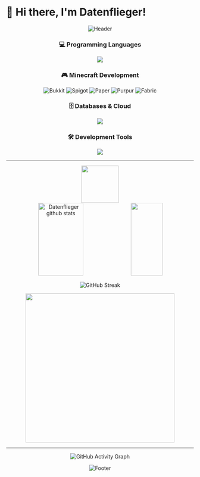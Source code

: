 # 👋 Hi there, I'm Datenflieger!

<div align="center">
  
  ![Header](https://capsule-render.vercel.app/api?type=waving&color=000000&height=140&section=header&animation=fadeIn)
</div>


<div align="center">

### 💻 Programming Languages
<img src="https://skillicons.dev/icons?i=java,js,ts,python,html,css&theme=dark" />

### 🎮 Minecraft Development
![Bukkit](https://img.shields.io/badge/Bukkit-000000?style=for-the-badge&logo=minecraft&logoColor=white)
![Spigot](https://img.shields.io/badge/Spigot-000000?style=for-the-badge&logo=minecraft&logoColor=white)
![Paper](https://img.shields.io/badge/Paper-000000?style=for-the-badge&logo=minecraft&logoColor=white)
![Purpur](https://img.shields.io/badge/Purpur-000000?style=for-the-badge&logo=minecraft&logoColor=white)
![Fabric](https://img.shields.io/badge/Fabric-000000?style=for-the-badge&logo=minecraft&logoColor=white)

### 🗄️ Databases & Cloud
<img src="https://skillicons.dev/icons?i=mysql,postgresql,mongodb,sqlite&theme=dark" />

### 🛠️ Development Tools
<img src="https://skillicons.dev/icons?i=git,github,vscode,idea,maven,gradle&theme=dark" />

</div>

---


<div align="center">
  <img src="https://user-images.githubusercontent.com/74038190/212284094-e50ceeb8-de68-4ddb-8823-a4fc5dff8f7b.gif" width="100">
</div>

<div align="center">
  
  <img width="49%" height="195px" src="https://github-readme-stats.vercel.app/api?username=Datenflieger&show_icons=true&count_private=true&hide_border=true&title_color=ffffff&icon_color=ffffff&text_color=ffffff&bg_color=0d1117&border_radius=10" alt="Datenflieger github stats" /> 
  
  <img width="41%" height="195px" src="https://github-readme-stats.vercel.app/api/top-langs/?username=Datenflieger&layout=compact&hide_border=true&title_color=ffffff&text_color=ffffff&bg_color=0d1117&border_radius=10&langs_count=8"/>

</div>

<div align="center">
  
  ![GitHub Streak](https://github-readme-streak-stats.herokuapp.com/?user=Datenflieger&theme=black-ice&hide_border=true&stroke=ffffff&background=0d1117&ring=ffffff&fire=ffffff&currStreakLabel=ffffff)

</div>

<div align="center">
  <img src="https://user-images.githubusercontent.com/74038190/212284158-e840e285-664b-44d7-b79b-e264b5e54825.gif" width="400">
</div>

---

<div align="center">
  
  ![GitHub Activity Graph](https://github-readme-activity-graph.vercel.app/graph?username=Datenflieger&bg_color=0d1117&color=ffffff&line=ffffff&point=ffffff&area=true&hide_border=true&theme=high-contrast)

</div>

<div align="center">
  
  ![Footer](https://capsule-render.vercel.app/api?type=waving&color=000000&height=140&section=footer&animation=fadeIn)

